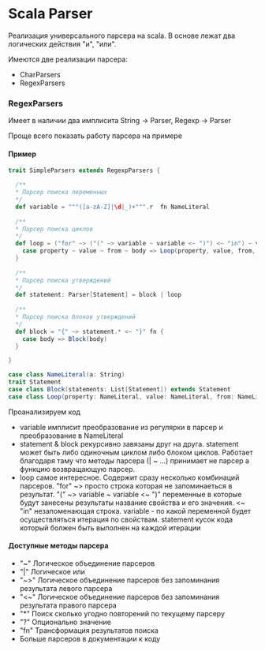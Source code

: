 # Scala Parser
Реализация универсального парсера на scala. В основе лежат два логических действия "и", "или".

Имеются две реализации парсера:
- CharParsers
- RegexParsers

### RegexParsers
Имеет в наличии два имплисита String -> Parser, Regexp -> Parser

Проще всего показать работу парсера на примере
#### Пример
```scala
trait SimpleParsers extends RegexpParsers {

  /**
  * Парсер поиска переменных
  */
  def variable = """([a-zA-Z]|\d|_)+""".r  fn NameLiteral
  
  /**
  * Парсер поиска циклов
  */
  def loop = ("for" ~> ("(" ~> variable ~ variable <~ ")") <~ "in") ~ variable ~ statement fn { 
    case property ~ value ~ from ~ body => Loop(property, value, from, body) 
  }
  
  /**
  * Парсер поиска утверждений
  */
  def statement: Parser[Statement] = block | loop
  
  /**
  * Парсер поиска блоков утверждений
  */
  def block = "{" ~> statement.* <~ "}" fn {
    case body => Block(body)
  }

}

case class NameLiteral(a: String)
trait Statement
case class Block(statements: List[Statement]) extends Statement
case class Loop(property: NameLiteral, value: NameLiteral, from: NameLiteral, body: Statement) extends Statement
```
Проанализируем код
- variable имплисит преобразование из регулярки в парсер и преобразование в NameLiteral
- statement & block рекурсивно завязаны друг на друга. statement может быть либо одиночным циклом либо блоком циклов. Работает благодаря таму что методы парсера (| ~ ...) принимает не парсер а функцию возвращающую парсер.
- loop самое интересное. Содержит сразу несколько комбинаций парсеров. "for" ~> просто строка которая не запоминаеться в результат. "(" ~> variable ~ variable <~ ")" переменные в которые будут занесены результаты название свойства и его значения. <~ "in" незапоменающая строка. variable - по какой переменной будет осуществляться итерация по свойствам. statement кусок кода который болжен быть выполнен на каждой итерации

#### Доступные методы парсера
- "~" Логическое объединение парсеров
- "|" Логическое или
- "~>" Логическое объединение парсеров без запоминания результата левого парсера
- "<~" Логическое объединение парсеров без запоминания результата правого парсера
- "*" Поиск сколько угодно повторений по текущему парсеру
- "?" Опционально значение
- "fn" Трансформация результатов поиска
- Больше парсеров в документации к коду
